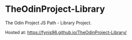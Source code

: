 # TheOdinProject-Library
The Odin Project JS Path - Library Project.

Hosted at: https://fynis96.github.io/TheOdinProject-Library/
